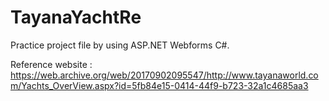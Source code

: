# TayanaYachtRe
Practice project file by using ASP.NET Webforms C#.  

Reference website :  
https://web.archive.org/web/20170902095547/http://www.tayanaworld.com/Yachts_OverView.aspx?id=5fb84e15-0414-44f9-b723-32a1c4685aa3
